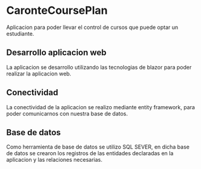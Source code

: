 # CaronteCoursePlan
Aplicacion para poder llevar el control de cursos que puede optar un estudiante.

## Desarrollo aplicacion web
La aplicacion se desarrollo utilizando las tecnologias de blazor para poder realizar la aplicacion web.

## Conectividad
La conectividad de la aplicacion se realizo mediante entity framework, para poder comunicarnos con nuestra base de datos.

## Base de datos
Como herramienta de base de datos se utilizo SQL SEVER, en dicha base de datos se crearon los registros de las entidades declaradas en la aplicacion y las relaciones necesarias.

